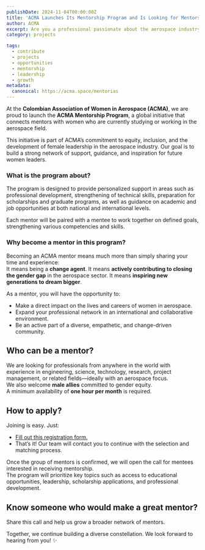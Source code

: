 ```yaml
---
publishDate: 2024-11-04T00:00:00Z
title: 'ACMA Launches Its Mentorship Program and Is Looking for Mentors!'
author: ACMA
excerpt: Are you a professional passionate about the aerospace industry? Do you want to share your knowledge and leave an inspiring legacy? This is your opportunity!
category: projects

tags:
  - contribute
  - projects  
  - opportunities  
  - mentorship  
  - leadership  
  - growth
metadata:
  canonical: https://acma.space/mentorias
---
```


At the **Colombian Association of Women in Aerospace (ACMA)**, we are proud to launch the **ACMA Mentorship Program**, a global initiative that connects mentors with women who are currently studying or working in the aerospace field.

This initiative is part of ACMA’s commitment to equity, inclusion, and the development of female leadership in the aerospace industry. Our goal is to build a strong network of support, guidance, and inspiration for future women leaders.

### What is the program about?

The program is designed to provide personalized support in areas such as professional development, strengthening of technical skills, preparation for scholarships and graduate programs, as well as guidance on academic and job opportunities at both national and international levels.

Each mentor will be paired with a mentee to work together on defined goals, strengthening various competencies and skills.

### Why become a mentor in this program?

Becoming an ACMA mentor means much more than simply sharing your time and experience:  
It means being a **change agent**. It means **actively contributing to closing the gender gap** in the aerospace sector. It means **inspiring new generations to dream bigger**.

As a mentor, you will have the opportunity to:

* Make a direct impact on the lives and careers of women in aerospace.
* Expand your professional network in an international and collaborative environment.
* Be an active part of a diverse, empathetic, and change-driven community.

## Who can be a mentor?

We are looking for professionals from anywhere in the world with experience in engineering, science, technology, research, project management, or related fields—ideally with an aerospace focus.  
We also welcome **male allies** committed to gender equity.  
A minimum availability of **one hour per month** is required.

## How to apply?

Joining is easy. Just:

* [Fill out this registration form.](https://forms.gle/XtP9cpzLPWABVgLw6)
* That’s it! Our team will contact you to continue with the selection and matching process.

Once the group of mentors is confirmed, we will open the call for mentees interested in receiving mentorship.  
The program will prioritize key topics such as access to educational opportunities, leadership, scholarship applications, and professional development.

## Know someone who would make a great mentor?

Share this call and help us grow a broader network of mentors.

Together, we continue building a diverse constellation. We look forward to hearing from you! ✨
